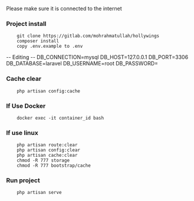 Please make sure it is connected to the internet

### Project install
		
		git clone https://gitlab.com/mohrahmatullah/hollywings
		composer install
		copy .env.example to .env


-- Editing --
		DB_CONNECTION=mysql
		DB_HOST=127.0.0.1
		DB_PORT=3306
		DB_DATABASE=laravel
		DB_USERNAME=root
		DB_PASSWORD=
### Cache clear
		
		php artisan config:cache
		
### If Use Docker
		
		docker exec -it container_id bash


### If use linux

		php artisan route:clear
		php artisan config:clear
		php artisan cache:clear
		chmod -R 777 storage
		chmod -R 777 bootstrap/cache

### Run project
		
		php artisan serve
		  

